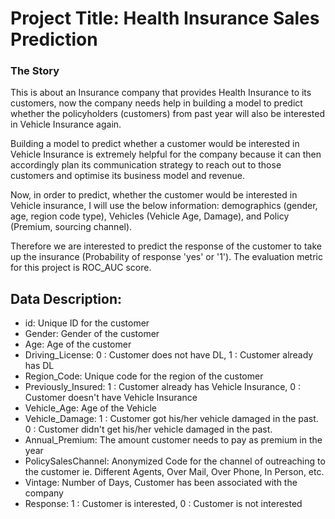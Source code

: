 # Project Title: Health Insurance Sales Prediction
### The Story
This is about an Insurance company that provides Health Insurance to its customers, now the company needs help in building a model to predict whether the policyholders (customers) from past year will also be interested in Vehicle Insurance again.

Building a model to predict whether a customer would be interested in Vehicle Insurance is extremely helpful for the company because it can then accordingly plan its communication strategy to reach out to those customers and optimise its business model and revenue.

Now, in order to predict, whether the customer would be interested in Vehicle insurance, I will use the below information: demographics (gender, age, region code type), Vehicles (Vehicle Age, Damage), and Policy (Premium, sourcing channel).

Therefore we are interested to predict the response of the customer to take up the insurance (Probability of response 'yes' or '1'). The evaluation metric for this project is ROC_AUC score.

## Data Description:
- id: Unique ID for the customer
- Gender: Gender of the customer
- Age: Age of the customer
- Driving_License: 0 : Customer does not have DL, 1 : Customer already has DL
- Region_Code: Unique code for the region of the customer
- Previously_Insured: 1 : Customer already has Vehicle Insurance, 0 : Customer doesn't have Vehicle Insurance
- Vehicle_Age: Age of the Vehicle
- Vehicle_Damage: 1 : Customer got his/her vehicle damaged in the past. 0 : Customer didn't get his/her vehicle damaged in the past.
- Annual_Premium: The amount customer needs to pay as premium in the year
- PolicySalesChannel: Anonymized Code for the channel of outreaching to the customer ie. Different Agents, Over Mail, Over Phone, In Person, etc.
- Vintage: Number of Days, Customer has been associated with the company
- Response: 1 : Customer is interested, 0 : Customer is not interested
